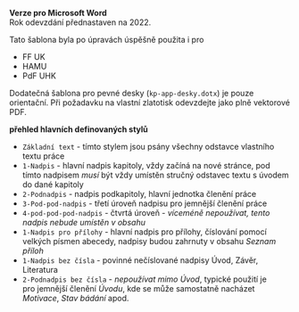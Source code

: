 **Verze pro Microsoft Word**<br />
Rok odevzdání přednastaven na 2022.

Tato šablona byla po úpravách úspěšně použita i pro
* FF UK
* HAMU
* PdF UHK

Dodatečná šablona pro pevné desky (`kp-app-desky.dotx`) je pouze orientační.
Při&nbsp;požadavku na&nbsp;vlastní zlatotisk odevzdejte jako plně vektorové PDF.

**přehled hlavních definovaných stylů**

* `Základní text` - tímto stylem jsou psány všechny odstavce vlastního textu
práce
* `1-Nadpis` - hlavní nadpis kapitoly, vždy začíná na nové stránce, pod tímto
nadpisem *musí* být vždy umístěn stručný odstavec textu s&nbsp;úvodem do dané
kapitoly
* `2-Podnadpis` - nadpis podkapitoly, hlavní jednotka členění práce
* `3-Pod-pod-nadpis` - třetí úroveň nadpisu pro&nbsp;jemnější členění práce
* `4-pod-pod-pod-nadpis` - čtvrtá úroveň - *víceméně nepoužívat, tento nadpis
nebude umístěn v&nbsp;obsahu*
* `1-Nadpis pro přílohy` - hlavní nadpis pro přílohy, číslování pomocí velkých
písmen abecedy, nadpisy budou zahrnuty v&nbsp;obsahu *Seznam příloh*
* `1-Nadpis bez čísla` - povinné nečíslované nadpisy Úvod, Závěr, Literatura
* `2-Podnadpis bez čísla` - *nepoužívat mimo Úvod*, typické použití je
pro&nbsp;jemnější členění *Úvodu*, kde se může samostatně nacházet *Motivace*,
*Stav bádání* apod.
